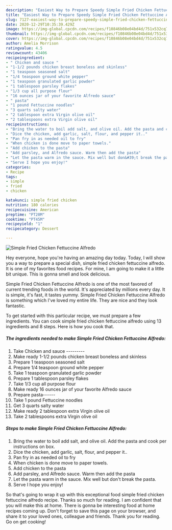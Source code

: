```yaml
---
description: "Easiest Way to Prepare Speedy Simple Fried Chicken Fettuccine Alfredo"
title: "Easiest Way to Prepare Speedy Simple Fried Chicken Fettuccine Alfredo"
slug: 7127-easiest-way-to-prepare-speedy-simple-fried-chicken-fettuccine-alfredo
date: 2020-12-29T10:35:39.429Z
image: https://img-global.cpcdn.com/recipes/f10846b08e04bd4d/751x532cq70/simple-fried-chicken-fettuccine-alfredo-recipe-main-photo.jpg
thumbnail: https://img-global.cpcdn.com/recipes/f10846b08e04bd4d/751x532cq70/simple-fried-chicken-fettuccine-alfredo-recipe-main-photo.jpg
cover: https://img-global.cpcdn.com/recipes/f10846b08e04bd4d/751x532cq70/simple-fried-chicken-fettuccine-alfredo-recipe-main-photo.jpg
author: Amelia Morrison
ratingvalue: 4.5
reviewcount: 43406
recipeingredient:
- " Chicken and sauce "
- "1-1/2 pounds chicken breast boneless and skinless"
- "1 teaspoon seasoned salt"
- "1/4 teaspoon ground white pepper"
- "1 teaspoon granulated garlic powder"
- "1 tablespoon parsley flakes"
- "1/3 cup all purpose flour"
- "16 ounces jar of your favorite Alfredo sauce"
- " pasta"
- "1 pound Fettuccine noodles"
- "3 quarts salty water"
- "2 tablespoon extra Virgin olive oil"
- "2 tablespoons extra Virgin olive oil"
recipeinstructions:
- "Bring the water to boil add salt, and olive oil. Add the pasta and cook per instructions on box."
- "Dice the chicken, add garlic, salt, flour, and pepper it.."
- "Pan fry in as needed oil to fry"
- "When chicken is done move to paper towels."
- "Add chicken to the pasta"
- "Add parsley, and Alfredo sauce. Warm then add the pasta"
- "Let the pasta warm in the sauce. Mix well but don&#39;t break the pasta."
- "Serve I hope you enjoy!"
categories:
- Recipe
tags:
- simple
- fried
- chicken

katakunci: simple fried chicken 
nutrition: 180 calories
recipecuisine: American
preptime: "PT20M"
cooktime: "PT45M"
recipeyield: "1"
recipecategory: Dessert

---
```



![Simple Fried Chicken Fettuccine Alfredo](https://img-global.cpcdn.com/recipes/f10846b08e04bd4d/751x532cq70/simple-fried-chicken-fettuccine-alfredo-recipe-main-photo.jpg)

Hey everyone, hope you're having an amazing day today. Today, I will show you a way to prepare a special dish, simple fried chicken fettuccine alfredo. It is one of my favorites food recipes. For mine, I am going to make it a little bit unique. This is gonna smell and look delicious.

Simple Fried Chicken Fettuccine Alfredo is one of the most favored of current trending foods in the world. It's appreciated by millions every day. It is simple, it's fast, it tastes yummy. Simple Fried Chicken Fettuccine Alfredo is something which I've loved my entire life. They are nice and they look fantastic.




To get started with this particular recipe, we must prepare a few ingredients. You can cook simple fried chicken fettuccine alfredo using 13 ingredients and 8 steps. Here is how you cook that.

<!--inarticleads1-->

##### The ingredients needed to make Simple Fried Chicken Fettuccine Alfredo:

1. Take  Chicken and sauce ---------
1. Make ready 1-1/2 pounds chicken breast boneless and skinless
1. Prepare 1 teaspoon seasoned salt
1. Prepare 1/4 teaspoon ground white pepper
1. Take 1 teaspoon granulated garlic powder
1. Prepare 1 tablespoon parsley flakes
1. Take 1/3 cup all purpose flour
1. Make ready 16 ounces jar of your favorite Alfredo sauce
1. Prepare  pasta------
1. Take 1 pound Fettuccine noodles
1. Get 3 quarts salty water
1. Make ready 2 tablespoon extra Virgin olive oil
1. Take 2 tablespoons extra Virgin olive oil




<!--inarticleads2-->

##### Steps to make Simple Fried Chicken Fettuccine Alfredo:

1. Bring the water to boil add salt, and olive oil. Add the pasta and cook per instructions on box.
1. Dice the chicken, add garlic, salt, flour, and pepper it..
1. Pan fry in as needed oil to fry
1. When chicken is done move to paper towels.
1. Add chicken to the pasta
1. Add parsley, and Alfredo sauce. Warm then add the pasta
1. Let the pasta warm in the sauce. Mix well but don&#39;t break the pasta.
1. Serve I hope you enjoy!




So that's going to wrap it up with this exceptional food simple fried chicken fettuccine alfredo recipe. Thanks so much for reading. I am confident that you will make this at home. There is gonna be interesting food at home recipes coming up. Don't forget to save this page on your browser, and share it to your loved ones, colleague and friends. Thank you for reading. Go on get cooking!
